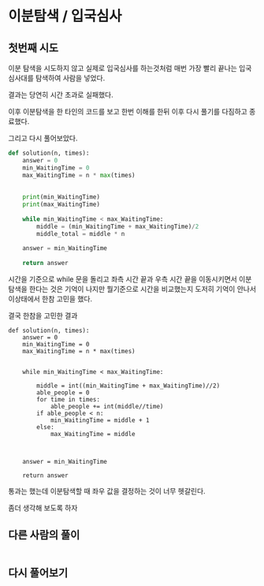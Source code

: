 # 이분탐색 / 입국심사

## 첫번째 시도

이분 탐색을 시도하지 않고 실제로 입국심사를 하는것처럼 매번 가장 빨리 끝나는 입국심사대를 탐색하여 사람을 넣었다.

결과는 당연히 시간 초과로 실패했다.

이후 이분탐색을 한 타인의 코드를 보고 한번 이해를 한뒤 이후 다시 풀기를 다짐하고 종료했다.

그리고 다시 풀어보았다.

```python
def solution(n, times):
    answer = 0
    min_WaitingTime = 0
    max_WaitingTime = n * max(times)
    
    
    print(min_WaitingTime)
    print(max_WaitingTime)
    
    while min_WaitingTime < max_WaitingTime:
        middle = (min_WaitingTime + max_WaitingTime)/2
        middle_total = middle * n
    
    answer = min_WaitingTime
    
    return answer
```

시간을 기준으로 while 문을 돌리고 좌측 시간 끝과 우측 시간 끝을 이동시키면서 이분탐색을 한다는 것은 기억이 나지만 뭘기준으로 시간을 비교했는지 도저히 기억이 안나서 이상태에서 한참 고민을 했다.

결국 한참을 고민한 결과 

```
def solution(n, times):
    answer = 0
    min_WaitingTime = 0
    max_WaitingTime = n * max(times)
    

    while min_WaitingTime < max_WaitingTime:
        
        middle = int((min_WaitingTime + max_WaitingTime)//2)
        able_people = 0
        for time in times:
            able_people += int(middle//time)
        if able_people < n:
            min_WaitingTime = middle + 1 
        else:
            max_WaitingTime = middle
        
        
    
    answer = min_WaitingTime
    
    return answer
```

통과는 했는데 이분탐색할 때 좌우 값을 결정하는 것이 너무 헷갈린다.

좀더 생각해 보도록 하자



## 다른 사람의 풀이

```python

```





## 다시 풀어보기

```python

```



